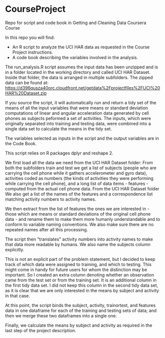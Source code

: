 CourseProject
=============

Repo for script and code book in Getting and Cleaning Data Coursera Course

In this repo you will find:
- An R script to analyze the UCI HAR data as requested in the Course Project instructions.
- A code book describing the variables involved in the analysis.

The run_analysis.R script assumes the input data has been unzipped and is in a folder located in the working directory and called UCI HAR Dataset. Inside that folder, the data is arranged in multiple subfolders. The zipped data can be found at:
https://d396qusza40orc.cloudfront.net/getdata%2Fprojectfiles%2FUCI%20HAR%20Dataset.zip

If you source the script, it will automatically run and return a tidy set of the means of all the input variables that were means or standard deviation computations of linear and angular acceleration data generated by cell phones as subjects peformed a set of activities. The inputs, which were originally separated into training and testing data, were combined into a single data set to calculate the means in the tidy set.

The variables selected as inputs in the script and the output variables are in the Code Book.

This script relies on R packages dplyr and reshape 2.

We first load all the data we need from the UCI HAR Dataset folder:
From both the subfolders train and test we get a list of subjects (people who are carrying the cell phone while it gathers accelerometer and gyro data), activities coded as numbers (the kinds of activities they were performing while carrying the cell phone), and a long list of data items - features - computed from the actual cell phone data. From the UCI HAR Dataset folder We also get a list of the names of the features and a correspondence list matching activity numbers to activity names.

We then extract from the list of features the ones we are interested in - those which are means or standard deviations of the original cell phone data - and rename them to make them more humanly understandable and to conform to variable naming conventions. We also make sure there are no repeated names after all this processing.

The script then "translates" activity numbers into activity names to make that data more readable by humans. We also name the subjects column explicitly.

This is not an explicit part of the problem statement, but I decided to keep track of which data were assigned to training, and which to testing. This might come in handy for future users for whom the distinction may be important. So I created an extra column denoting whether an observation came from the test set or from the training set. It is an additional column in the first tidy data set. I did not keep this column in the second tidy data set, as it is clear that we are only interested in the means by subject and activity in that case.

At this point, the script binds the subject, activity, trainortest, and features data in one dataframe for each of the training and testing sets of data; and then we merge these two dataframes into a single one.

Finally, we calculate the means by subject and activity as required in the last step of the project description.





